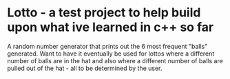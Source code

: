 # Lotto - a test project to help build upon what ive learned in c++ so far

A random number generator that prints out the 6 most frequent "balls" generated.
Want to have it eventually be used for lottos where a different number of balls are in the hat and also where a
different number of balls are pulled out of the hat - all to be determined by the user.
